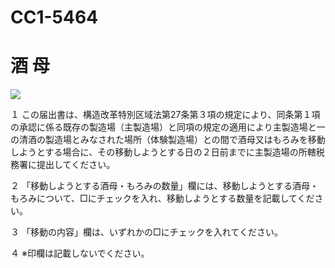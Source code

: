 # CC1-5464

# 酒 母

![](https://www.nta.go.jp/tmp/fba04a30-72e5-4ce4-b560-7ae9e35ffe07/images/f2861cf8c577265c6306c34f59a5727c7901c8b29d29ef437afb3d76ec6ee44b.jpg)

１ この届出書は、構造改革特別区域法第27条第３項の規定により、同条第１項の承認に係る既存の製造場（主製造場）と同項の規定の適用により主製造場と一の清酒の製造場とみなされた場所（体験製造場）との間で酒母又はもろみを移動しようとする場合に、その移動しようとする日の２日前までに主製造場の所轄税務署に提出してください。

２ 「移動しようとする酒母・もろみの数量」欄には、移動しようとする酒母・もろみについて、□にチェックを入れ、移動しようとする数量を記載してください。

３ 「移動の内容」欄は、いずれかの□にチェックを入れてください。

４ ※印欄は記載しないでください。